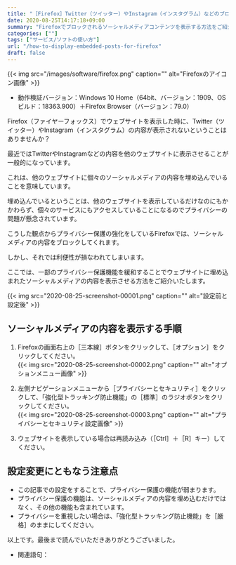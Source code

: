 ```yaml
---
title: "［Firefox］Twitter（ツイッター）やInstagram（インスタグラム）などのブロックされる埋め込みコンテンツを表示する方法"
date: 2020-08-25T14:17:18+09:00
summary: "Firefoxでブロックされるソーシャルメディアコンテンツを表示する方法をご紹介いたします。"
categories: [""]
tags: ["サービス/ソフトの使い方"]
url: "/how-to-display-embedded-posts-for-firefox"
draft: false
---
```


{{< img src="/images/software/firefox.png" caption="" alt="Firefoxのアイコン画像" >}}

- 動作検証バージョン：Windows 10 Home（64bit、バージョン：1909、OSビルド：18363.900）＋Firefox Browser（バージョン：79.0）

Firefox（ファイヤーフォックス）でウェブサイトを表示した時に、Twitter（ツイッター）やInstagram（インスタグラム）の内容が表示されないということはありませんか？

最近ではTwitterやInstagramなどの内容を他のウェブサイトに表示させることが一般的になっています。

これは、他のウェブサイトに個々のソーシャルメディアの内容を埋め込んでいることを意味しています。

埋め込んでいるということは、他のウェブサイトを表示しているだけなのにもかかわらず、個々のサービスにもアクセスしていることになるのでプライバシーの問題が懸念されています。

こうした観点からプライバシー保護の強化をしているFirefoxでは、ソーシャルメディアの内容をブロックしてくれます。

しかし、それでは利便性が損なわれてしまいます。

ここでは、一部のプライバシー保護機能を緩和することでウェブサイトに埋め込まれたソーシャルメディアの内容を表示させる方法をご紹介いたします。

{{< img src="2020-08-25-screenshot-00001.png" caption="" alt="設定前と設定後" >}}

## ソーシャルメディアの内容を表示する手順

1. Firefoxの画面右上の［三本線］ボタンをクリックして、［オプション］をクリックしてください。  
{{< img src="2020-08-25-screenshot-00002.png" caption="" alt="オプションメニュー画像" >}}

2. 左側ナビゲーションメニューから［プライバシーとセキュリティ］をクリックして、「強化型トラッキング防止機能」の［標準］のラジオボタンをクリックしてください。  
{{< img src="2020-08-25-screenshot-00003.png" caption="" alt="プライバシーとセキュリティ設定画像" >}}

3. ウェブサイトを表示している場合は再読み込み（［Ctrl］＋［R］キー）してください。

## 設定変更にともなう注意点

- この記事での設定をすることで、プライバシー保護の機能が弱まります。
- プライバシー保護の機能は、ソーシャルメディアの内容を埋め込むだけではなく、その他の機能も含まれています。
- プライバシーを重視したい場合は、「強化型トラッキング防止機能」を［厳格］のままにしてください。

以上です。最後まで読んでいただきありがとうございました。

- 関連語句：

